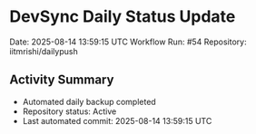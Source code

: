 # DevSync Daily Status Update
Date: 2025-08-14 13:59:15 UTC
Workflow Run: #54
Repository: iitmrishi/dailypush

## Activity Summary
- Automated daily backup completed
- Repository status: Active
- Last automated commit: 2025-08-14 13:59:15 UTC
